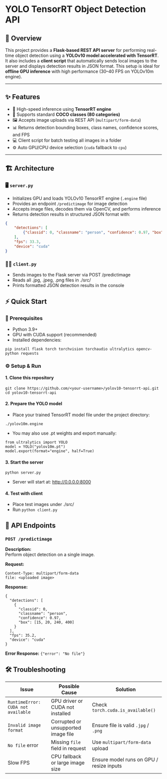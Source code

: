 # YOLO TensorRT Object Detection API

## 🧭 Overview
This project provides a **Flask-based REST API server** for performing real-time object detection using a **YOLOv10 model accelerated with TensorRT**. It also includes a **client script** that automatically sends local images to the server and displays detection results in JSON format. This setup is ideal for **offline GPU inference** with high performance (30–40 FPS on YOLOv10m engine).

---

## ✨ Features
- 🚀 High-speed inference using **TensorRT engine**
- 🎯 Supports standard **COCO classes (80 categories)**
- 🖼️ Accepts image uploads via REST API (`multipart/form-data`)
- 📊 Returns detection bounding boxes, class names, confidence scores, and FPS
- 💻 Client script for batch testing all images in a folder
- ⚙️ Auto GPU/CPU device selection (`cuda` fallback to `cpu`)

---

## 🏗️ Architecture

### 🖥️ `server.py`
- Initializes GPU and loads YOLOv10 TensorRT engine (`.engine` file)
- Provides an endpoint `/predictimage` for image detection
- Accepts image files, decodes them via OpenCV, and performs inference
- Returns detection results in structured JSON format with:
```json
{
    "detections": [
        {"classid": 0, "classname": "person", "confidence": 0.97, "box": [x1, y1, x2, y2]}
    ],
    "fps": 33.3,
    "device": "cuda"
}
```

### 🧑‍💻 `client.py`
- Sends images to the Flask server via POST /predictimage
- Reads all .jpg, .jpeg, .png files in ./src/
- Prints formatted JSON detection results in the console

## ⚡ Quick Start
### 🧩 Prerequisites
- Python 3.9+
- GPU with CUDA support (recommended)
- Installed dependencies:
```
pip install flask torch torchvision torchaudio ultralytics opencv-python requests
```

### ⚙️ Setup & Run
#### 1. Clone this repository
```
git clone https://github.com/<your-username>/yolov10-tensorrt-api.git
cd yolov10-tensorrt-api
```
#### 2. Prepare the YOLO model
  - Place your trained TensorRT model file under the project directory:
```
./yolov10m.engine
```
 - You may also use .pt weights and export manually:
```
from ultralytics import YOLO
model = YOLO("yolov10m.pt")
model.export(format="engine", half=True)
```
#### 3. Start the server
  ```
  python server.py
  ```
  - Server will start at: http://0.0.0.0:8000
#### 4. Test with client
  - Place test images under ./src/
  - Run ```python client.py```
    
## 🧩 API Endpoints
### `POST /predictimage`
**Description:**  
Perform object detection on a single image.

**Request:**
```
Content-Type: multipart/form-data
file: <uploaded image>
```

**Response:**
```
{
  "detections": [
    {
      "classid": 0,
      "classname": "person",
      "confidence": 0.97,
      "box": [15, 20, 240, 400]
    }
  ],
  "fps": 35.2,
  "device": "cuda"
}
```

**Error Response:**
```{"error": "No file"}```

## 🛠️ Troubleshooting

| Issue | Possible Cause | Solution |
|-------|----------------|-----------|
| `RuntimeError: CUDA not available` | GPU driver or CUDA not installed | Check `torch.cuda.is_available()` |
| `Invalid image format` | Corrupted or unsupported image file | Ensure file is valid `.jpg` / `.png` |
| `No file` error | Missing `file` field in request | Use `multipart/form-data` upload |
| Slow FPS | CPU fallback or large image size | Ensure model runs on GPU / resize inputs |
